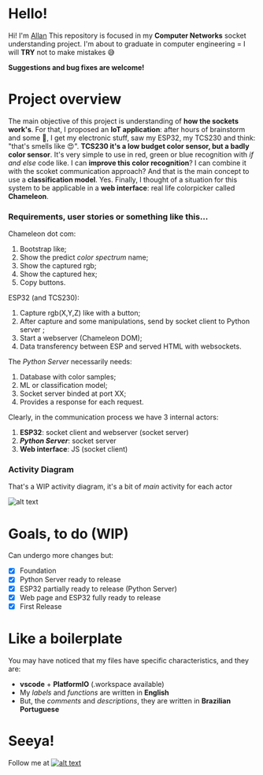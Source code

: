 # Hello!
Hi! I'm [Allan](https://github.com/acmlira) This repository is focused in my **Computer Networks** socket understanding project. I'm about to graduate in computer engineering = I will **TRY** not to make mistakes :sweat_smile:

**Suggestions and bug fixes are welcome!**

# Project overview
The main objective of this project is understanding of **how the sockets work's**. For that, I proposed an **IoT application**: after hours of brainstorm and some :beer:, I get my electronic stuff, saw my ESP32, my TCS230 and think: "that's smells like :heart_eyes:". **TCS230 it's a low budget color sensor, but a badly color sensor**. It's very simple to use in red, green or blue recognition with *if and else* code like. I can **improve this color recognition**? I can combine it with the scoket communication approach? And that is the main concept to use a **classification model**. Yes.  Finally, I thought of a situation for this system to be applicable in a **web interface**: real life colorpicker called **Chameleon**.

### Requirements, user stories or something like this...

Chameleon dot com:
1. Bootstrap like;
2. Show the predict *color spectrum* name; 
3. Show the captured rgb;
4. Show the captured hex;
5. Copy buttons.

ESP32 (and TCS230):
1. Capture rgb(X,Y,Z) like with a button;
2. After capture and some manipulations, send by socket client to Python server ;
3. Start a webserver (Chameleon DOM);
4. Data transferency between ESP and served HTML with websockets.

The *Python Server* necessarily needs:
1. Database with color samples;
2. ML or classification model; 
3. Socket server binded at port XX;
4. Provides a response for each request. 

Clearly, in the communication process we have 3 internal actors:
1. **ESP32**: socket client and webserver (socket server)
2. ***Python Server***: socket server
3. **Web interface**: JS (socket client)

### Activity Diagram 
That's a WIP activity diagram, it's a bit of *main* activity for each actor

![alt text](https://i.imgur.com/R22acvu.jpg)

# Goals, to do (WIP)
Can undergo more changes but:
- [X] Foundation
- [X] Python Server ready to release
- [X] ESP32 partially ready to release (Python Server)
- [X] Web page and ESP32 fully ready to release
- [X] First Release

# Like a boilerplate
You may have noticed that my files have specific characteristics, and they are:
 - **vscode** + **PlatformIO** (.workspace available)
 - My *labels* and *functions* are written in **English**
 - But, the *comments* and *descriptions*, they are written in **Brazilian Portuguese**

# Seeya!
Follow me at [![alt text][1.1]][1] 

[1.1]: http://i.imgur.com/wWzX9uB.png 

[1]: http://www.twitter.com/acmIira